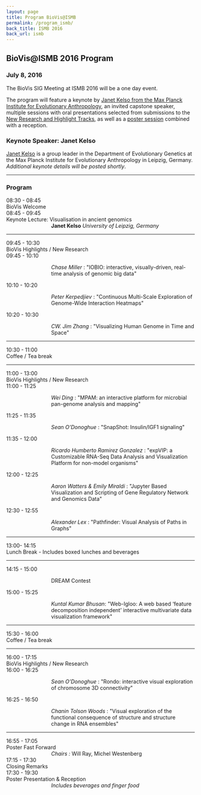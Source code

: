 ```yaml
---
layout: page
title: Program BioVis@ISMB
permalink: /program_ismb/
back_title: ISMB 2016
back_url: ismb
---
```

## BioVis@ISMB 2016 Program

### July 8, 2016

The BioVis SIG Meeting at ISMB 2016 will be a one day event.

The program will feature a keynote by [Janet Kelso from the Max Planck Institute for Evolutionary Anthropology](http://www.eva.mpg.de/genetics/bioinformatics/overview.html), an invited capstone speaker, multiple sessions with oral presentations selected from submissions to the [New Research and Highlight Tracks](/2016/submission_ismb), as well as a [poster session](/2016/submission_ismb) combined with a reception.


### Keynote Speaker: Janet Kelso
[Janet Kelso](http://www.eva.mpg.de/genetics/bioinformatics/overview.html) is a group leader in the Department of Evolutionary Genetics at the Max Planck Institute for Evolutionary Anthropology in Leipzig, Germany. _Additional keynote details will be posted shortly_.

<hr class="style-eight">

### Program

<div>
    <div class="sumTime2">08:30 - 08:45</div>
    <div>
        <div class="sumContent">BioVis Welcome</div>
    </div>
</div>

<div>
    <div class="sumTime2">08:45 - 09:45</div>
    <div>
        <div class="sumContent">Keynote Lecture: Visualisation in ancient genomics</div>
          <div class="sumDetail" style="padding-left:120px;"><b> Janet Kelso</b> <i>University of Leipzig, Germany</i></div>
    </div>
</div>

<hr class="style-one">

<!--------------- HIGHLIGHTS AND NEW RESEARCH ------------------->
<div>
    <div class="sumTime2"> 09:45 - 10:30</div>
    <div>
        <div class="sumContent">BioVis Highlights / New Research </div>
    </div>
</div>

<div>
    <div class="sumTime">09:45 - 10:10</div>
    <div>
        <p style="padding-left:120px;"> <i>Chase Miller</i> : "IOBIO: interactive, visually-driven, real-time analysis of genomic big data" </p>
    </div>
</div>

<div>
    <div class="sumTime">10:10 - 10:20</div>
    <div>
        <p style="padding-left:120px;"> <i>Peter	Kerpedjiev</i> :	"Continuous	Multi-Scale	Exploration	of	Genome-Wide	Interaction	Heatmaps" </p>
    </div>
</div>

<div>
    <div class="sumTime">10:20 - 10:30</div>
    <div>
        <p style="padding-left:120px;"> <i>CW.	Jim	Zhang</i> :	"Visualizing	Human	Genome	in	Time	and	Space" </p>
    </div>
</div>

<!--------------- COFFEE BREAK------------------->
<hr class="style-one">
<div>
    <div class="sumTime2">10:30 - 11:00</div>
    <div>
        <div class="sumContent">Coffee / Tea break</div>
    </div>
</div>
<hr class="style-one">

<!--------------- HIGHLIGHTS AND NEW RESEARCH 2 ------------------->


<div>
    <div class="sumTime2"> 11:00 - 13:00</div>
    <div>
        <div class="sumContent">BioVis Highlights / New Research </div>
    </div>
</div>

<div>
    <div class="sumTime">11:00 - 11:25</div>
    <div>
        <p style="padding-left:120px;"><i>Wei	Ding</i> :	"MPAM:	an	interactive	platform	for	microbial	pan-genome	analysis	and	mapping" </p>
    </div>
</div>

<div>
    <div class="sumTime">11:25 - 11:35</div>
    <div>
        <p style="padding-left:120px;"> <i>Sean	O’Donoghue</i> :	"SnapShot:	Insulin/IGF1 signaling" </p>
    </div>
</div>

<div>
    <div class="sumTime">11:35 - 12:00</div>
    <div>
        <p style="padding-left:120px;"> <i>Ricardo	Humberto	Ramirez	Gonzalez</i> :	"expVIP:	a	Customizable	RNA-Seq	Data	Analysis
and	Visualization	Platform	for	non-model	organisms" </p>
    </div>
</div>

<div>
    <div class="sumTime">12:00 - 12:25</div>
    <div>
        <p style="padding-left:120px;"> <i>Aaron	Watters	&	Emily	Miraldi</i> :	"Jupyter Based	Visualization	and	Scripting	of	Gene
Regulatory	Network	and	Genomics	Data" </p>
    </div>
</div>

<div>
    <div class="sumTime">12:30 - 12:55</div>
    <div>
        <p style="padding-left:120px;"><i>Alexander	Lex</i> :	"Pathfinder:	Visual	Analysis	of	Paths	in	Graphs" </p>
    </div>
</div>


<!--------------- LUNCH BREAK------------------->
<hr class="style-one">
<div>
    <div class="sumTime2">13:00- 14:15</div>
    <div>
        <div class="sumContent">Lunch Break - Includes boxed lunches and beverages </div>
    </div>
</div>
<hr class="style-one">


<!--------------- DREAM CONTEST------------------>
<div>
    <div class="sumTime"> 14:15 - 15:00 </div>
    <div>
        <p style="padding-left:120px;">DREAM Contest</p>
    </div>
</div>

<div>
    <div class="sumTime">15:00 - 15:25</div>
    <div>
        <p style="padding-left:120px;"> <i>Kuntal Kumar	Bhusan</i>:	"Web-Igloo:	A	web	based	‘feature	decomposition	independent’
interactive	multivariate	data	visualization	framework" </p>
    </div>
</div>

<!--------------- COFFEE BREAK ------------------->
<hr class="style-one">
<div>
    <div class="sumTime2">15:30 - 16:00</div>
    <div>
        <div class="sumContent">Coffee / Tea break</div>
    </div>
</div>
<hr class="style-one">


<!--------------- HIGHLIGHTS AND NEW RESEARCH 3 ------------------->
<div>
    <div class="sumTime2"> 16:00 - 17:15</div>
    <div>
        <div class="sumContent">BioVis Highlights / New Research </div>
    </div>
</div>


<div>
    <div class="sumTime">16:00 - 16:25</div>
    <div>
        <p style="padding-left:120px;"> <i>Sean	O’Donoghue</i> :	"Rondo:	interactive	visual	exploration	of	chromosome	3D
connectivity" </p>
    </div>
</div>

<div>
    <div class="sumTime">16:25 - 16:50</div>
    <div>
        <p style="padding-left:120px;"> <i>Chanin	Tolson	Woods</i> :	"Visual	exploration	of	the	functional consequence	of	structure
and	structure	change	in	RNA	ensembles" </p>
    </div>
</div>

<!--------------- END OF DAY STUFF------------------->
<hr class="style-one">
<div>
    <div class="sumTime2">16:55 - 17:05</div>
    <div>
        <div class="sumContent">Poster Fast Forward</div>
          <div class="sumDetail" style="padding-left:120px;"><i>Chairs :</i> Will Ray, Michel Westenberg</div>
    </div>
</div>

<div>
    <div class="sumTime2">17:15 - 17:30</div>
    <div>
        <div class="sumContent">Closing Remarks</div>
    </div>
</div>


<div>
    <div class="sumTime2">17:30 - 19:30</div>
    <div>
        <div class="sumContent">Poster Presentation & Reception</div>
          <div class="sumDetail" style="padding-left:120px;"><i>Includes beverages and finger food</i></div>
    </div>
</div>
